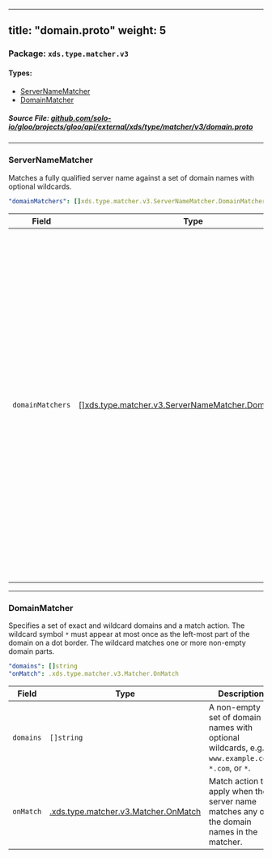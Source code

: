 
---
title: "domain.proto"
weight: 5
---

<!-- Code generated by solo-kit. DO NOT EDIT. -->


### Package: `xds.type.matcher.v3` 
#### Types:


- [ServerNameMatcher](#servernamematcher)
- [DomainMatcher](#domainmatcher)
  



##### Source File: [github.com/solo-io/gloo/projects/gloo/api/external/xds/type/matcher/v3/domain.proto](https://github.com/solo-io/gloo/blob/main/projects/gloo/api/external/xds/type/matcher/v3/domain.proto)





---
### ServerNameMatcher

 
Matches a fully qualified server name against a set of domain
names with optional wildcards.

```yaml
"domainMatchers": []xds.type.matcher.v3.ServerNameMatcher.DomainMatcher

```

| Field | Type | Description |
| ----- | ---- | ----------- | 
| `domainMatchers` | [[]xds.type.matcher.v3.ServerNameMatcher.DomainMatcher](../domain.proto.sk/#domainmatcher) | Match a server name by multiple domain matchers. Each domain, exact or wildcard, must appear at most once across all the domain matchers. The server name will be matched against all wildcard domains starting from the longest suffix, i.e. `www.example.com` input will be first matched against `www.example.com`, then `*.example.com`, then `*.com`, then `*`, until the associated matcher action accepts the input. Note that wildcards must be on a dot border, and values like `*w.example.com` are invalid. |




---
### DomainMatcher

 
Specifies a set of exact and wildcard domains and a match action. The
wildcard symbol `*` must appear at most once as the left-most part of
the domain on a dot border. The wildcard matches one or more non-empty
domain parts.

```yaml
"domains": []string
"onMatch": .xds.type.matcher.v3.Matcher.OnMatch

```

| Field | Type | Description |
| ----- | ---- | ----------- | 
| `domains` | `[]string` | A non-empty set of domain names with optional wildcards, e.g. `www.example.com`, `*.com`, or `*`. |
| `onMatch` | [.xds.type.matcher.v3.Matcher.OnMatch](../matcher.proto.sk/#onmatch) | Match action to apply when the server name matches any of the domain names in the matcher. |





<!-- Start of HubSpot Embed Code -->
<script type="text/javascript" id="hs-script-loader" async defer src="//js.hs-scripts.com/5130874.js"></script>
<!-- End of HubSpot Embed Code -->
